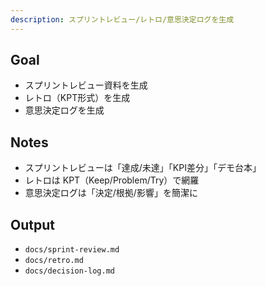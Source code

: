 ```yaml
---
description: スプリントレビュー/レトロ/意思決定ログを生成
---
```


## Goal
- スプリントレビュー資料を生成
- レトロ（KPT形式）を生成
- 意思決定ログを生成

## Notes
- スプリントレビューは「達成/未達」「KPI差分」「デモ台本」
- レトロは KPT（Keep/Problem/Try）で網羅
- 意思決定ログは「決定/根拠/影響」を簡潔に

## Output
- `docs/sprint-review.md`
- `docs/retro.md`
- `docs/decision-log.md`
